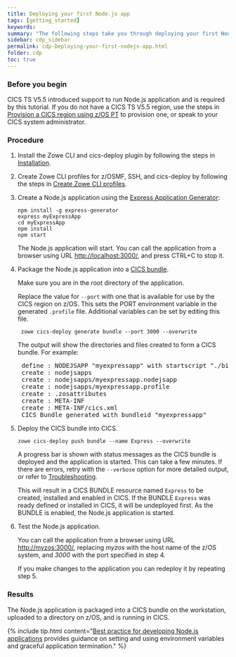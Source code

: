 ```yaml
---
title: Deploying your first Node.js app
tags: [getting_started]
keywords:
summary: "The following steps take you through deploying your first Node.js application to CICS using the Express Application Generator."
sidebar: cdp_sidebar
permalink: cdp-Deploying-your-first-nodejs-app.html
folder: cdp
toc: true
---
```


### Before you begin

CICS TS V5.5 introduced support to run Node.js application and is required by this tutorial. If you do not have a CICS TS V5.5 region, use the steps in [Provision a CICS region using z/OS PT](cdp-Provision-a-CICS-region-using-zospt) to provision one, or speak to your CICS system administrator.

### Procedure

1. Install the Zowe CLI and cics-deploy plugin by following the steps in [Installation](cdp-Installation).

2. Create Zowe CLI profiles for z/OSMF, SSH, and cics-deploy by following the steps in [Create Zowe CLI profiles](cdp-Create-Zowe-CLI-profiles).

3. Create a Node.js application using the [Express Application Generator](https://expressjs.com/en/starter/generator.html):

   ```console
   npm install -g express-generator
   express myExpressApp
   cd myExpressApp
   npm install
   npm start
   ```

   The Node.js application will start. You can call the application from a browser using URL [http://localhost:3000/](http://localhost:3000/), and press CTRL+C to stop it.

4. Package the Node.js application into a [CICS bundle](cdp-cics-bundles).

    Make sure you are in the root directory of the application.

    Replace the value for `--port` with one that is available for use by the CICS region on z/OS. This sets the PORT environment variable in the generated `.profile` file. Additional variables can be set by editing this file.

   ```console
    zowe cics-deploy generate bundle --port 3000 --overwrite
   ```

    The output will show the directories and files created to form a CICS bundle. For example:

    <pre class="messageText">
    define : NODEJSAPP "myexpressapp" with startscript "./bin/www"
    create : nodejsapps
    create : nodejsapps/myexpressapp.nodejsapp
    create : nodejsapps/myexpressapp.profile
    create : .zosattributes
    create : META-INF
    create : META-INF/cics.xml
    CICS Bundle generated with bundleid "myexpressapp"</pre>

5. Deploy the CICS bundle into CICS.

    ```console
    zowe cics-deploy push bundle --name Express --overwrite
    ```

    A progress bar is shown with status messages as the CICS bundle is deployed and the application is started. This can take a few minutes. If there are errors, retry with the `--verbose` option for more detailed output, or refer to [Troubleshooting](cdp-Troubleshooting-General).

    This will result in a CICS BUNDLE resource named `Express` to be created, installed and enabled in CICS. If the BUNDLE `Express` was ready defined or installed in CICS, it will be undeployed first. As the BUNDLE is enabled, the Node.js application is started.

6. Test the Node.js application.

    You can call the application from a browser using URL [http://myzos:3000/](http://myzos:3000/), replacing _myzos_ with the host name of the z/OS system, and _3000_ with the port specified in step 4.

    If you make changes to the application you can redeploy it by repeating step 5.

### Results

The Node.js application is packaged into a CICS bundle on the workstation, uploaded to a directory on z/OS, and is running in CICS.

{% include tip.html content="[Best practice for developing Node.js applications](https://www.ibm.com/support/knowledgecenter/SSGMCP_5.5.0/applications/developing/node/best-practice.html) provides guidance on setting and using environment variables and graceful application termination." %}